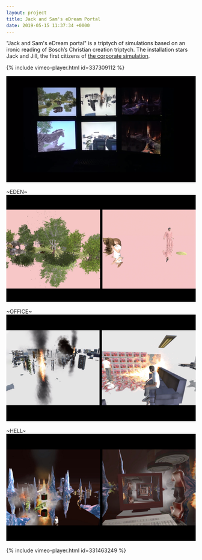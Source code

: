 ```yaml
---
layout: project
title: Jack and Sam's eDream Portal
date: 2019-05-15 11:37:34 +0000
---
```



"Jack and Sam's eDream portal" is a triptych of simulations based on an ironic reading of Bosch’s Christian creation triptych.  The installation stars Jack and Jill, the first citizens of [the corporate simulation](https://flexsim.com).

{% include vimeo-player.html id=337309112 %}

![](/assets/thesis/5.png)

~EDEN~                       
![](/assets/thesis/3.jpg)

~OFFICE~                       
![](/assets/thesis/4.jpg)

~HELL~
![](/assets/thesis/2.jpg)


{% include vimeo-player.html id=331463249 %}
